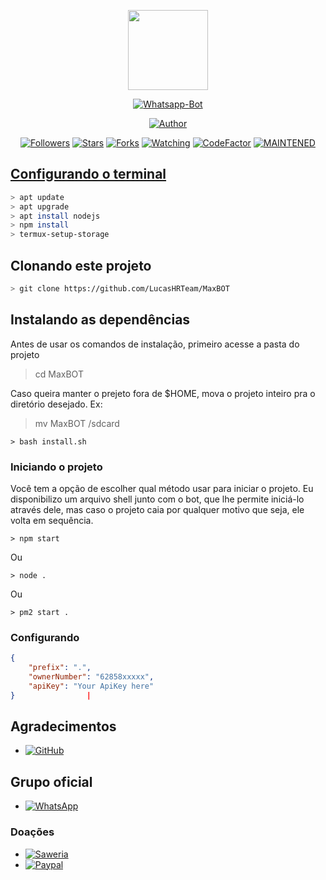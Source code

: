 <p align="center">
<img src="https://static.wikia.nocookie.net/kenja-no-mago/images/8/85/Sizilien_von_klode_1.jpg/revision/latest/top-crop/width/300/height/300?cb=20190417164406" width="128" height="128"/>
</p>
<p align="center">
<a href="#"><img title="Whatsapp-Bot" src="https://img.shields.io/badge/Projeto Max Bot 2.0-green?colorA=%23ff0000&colorB=%23017e40&style=for-the-badge"></a>
</p>
<p align="center">
<a href="https://github.com/LucasHRTeam"><img title="Author" src="https://img.shields.io/badge/Author-LucasHRTeam-red.svg?style=for-the-badge&logo=github"></a>
</p>
<p align="center">
<a href="https://github.com/LucasHRTeam/followers"><img title="Followers" src="https://img.shields.io/github/followers/LucasHRTeam?color=blue&style=flat-square"></a>
<a href="https://github.com/LucasHRTeam/MaxBOT/stargazers/"><img title="Stars" src="https://img.shields.io/github/stars/LucasHRTeam/MaxBOT?color=red&style=flat-square"></a>
<a href="https://github.com/LucasHRTeam/MaxBOT/network/members"><img title="Forks" src="https://img.shields.io/github/forks/LucasHRTeam/MaxBOT?color=red&style=flat-square"></a>
<a href="https://github.com/LucasHRTeam/MaxBOT/watchers"><img title="Watching" src="https://img.shields.io/github/watchers/LucasHRTeam/MaxBOT?label=Watchers&color=blue&style=flat-square"></a>
<a href="https://www.codefactor.io/repository/github/LucasHRTeam/MaxBOT"><img src="https://www.codefactor.io/repository/github/LucasHRTeam/MaxBOT/badge" alt="CodeFactor" /></a>
<a href="#"><img title="MAINTENED" src="https://img.shields.io/badge/MAINTENED-YES-blue.svg"</a>
</p>

## Configurando o terminal

```bash
> apt update
> apt upgrade
> apt install nodejs
> npm install
> termux-setup-storage
```

## Clonando este projeto

```bash
> git clone https://github.com/LucasHRTeam/MaxBOT
```

## Instalando as dependências
Antes de usar os comandos de instalação, 
primeiro acesse a pasta do projeto

> cd MaxBOT

Caso queira manter o prejeto fora de $HOME,
mova o projeto inteiro pra o diretório desejado.
Ex:

> mv MaxBOT /sdcard
```
> bash install.sh
```

### Iniciando o projeto
Você tem a opção de escolher qual método usar
para iniciar o projeto. Eu disponibilizo um arquivo shell
junto com o bot, que lhe permite iniciá-lo através dele,
mas caso o projeto caia por qualquer motivo que seja, ele volta em sequência.
```
> npm start
```
Ou 
```
> node .
```
Ou
```
> pm2 start .
```

### Configurando
```json
{
	"prefix": ".",
	"ownerNumber": "62858xxxxx",
	"apiKey": "Your ApiKey here"
}                |
```
## Agradecimentos
* <a href="https://github.com/adiwajshing/Baileys"><img alt="GitHub" src="https://img.shields.io/badge/adiwajshing/Baileys%20-%23121011.svg?&style=for-the-badge&logo=github&logoColor=white"/></a>

## Grupo oficial
* <a href="https://chat.whatsapp.com/HCgJgeBcP4K8jRPb2TiR8B"><img alt="WhatsApp" src="https://img.shields.io/badge/WhatsApp%20Group-25D366?style=for-the-badge&logo=whatsapp&logoColor=white"/></a>

### Doações
* <a href="https://saweria.co/donate/LucasHRTeam"><img alt="Saweria" src="https://img.shields.io/badge/Saweria-F16061?style=for-the-badge&logo=ko-fi&logoColor=white" /></a>
* <a href="https://paypal.me/LucasHRTeam"><img alt="Paypal" src="https://img.shields.io/badge/PayPal-00457C?style=for-the-badge&logo=paypal&logoColor=white" /></a>
